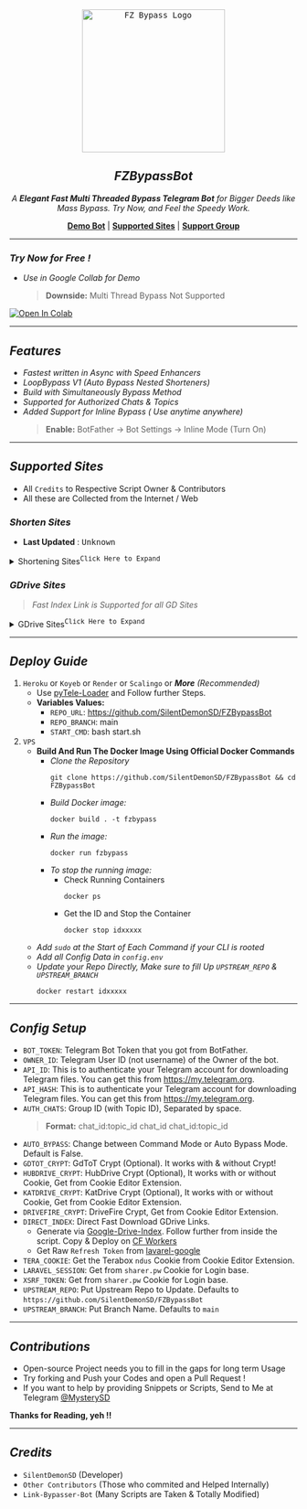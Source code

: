 <div align="center">
    <a href="https://github.com/SilentDemonSD">
        <kbd>
            <img width="250" src="https://graph.org/file/80f677693ae80cbd8707e.jpg" alt="FZ Bypass Logo">
        </kbd>
    </a>

## ***FZBypassBot***

<i>A **Elegant Fast Multi Threaded Bypass Telegram Bot** for Bigger Deeds like Mass Bypass. Try Now, and Feel the Speedy Work.</i>

[**Demo Bot**](https://t.me/FZBypassBot) | [**Supported Sites**](#supported-sites) | [**Support Group**](https://t.me/FXTorrentz)

</div>

---

### ***Try Now for Free !***
- _Use in Google Collab for Demo_
  > **Downside:** Multi Thread Bypass Not Supported

<a target="_blank" href="https://colab.research.google.com/github/SilentDemonSD/FZBypassBot/blob/main/FZNotebook/fzbypasser.ipynb">
  <img src="https://colab.research.google.com/assets/colab-badge.svg" alt="Open In Colab"/>
</a>

---

## ***Features***
- _Fastest written in Async with Speed Enhancers_
- _LoopBypass V1 (Auto Bypass Nested Shorteners)_
- _Build with Simultaneously Bypass Method_
- _Supported for Authorized Chats & Topics_
- _Added Support for Inline Bypass ( Use anytime anywhere)_
  > **Enable:** BotFather -> Bot Settings -> Inline Mode (Turn On)

---

## ***Supported Sites***
- All `Credits` to Respective Script Owner & Contributors
- All these are Collected from the Internet / Web

### ***Shorten Sites***

- <b>Last Updated</b> : <kbd>Unknown</kbd>

<details>
    <summary>Shortening Sites<sup><kbd>Click Here to Expand</kbd></sup></summary>

| __Shortener Sites__ | __Status__ |__Last Updated__ |
|:------------------:|:----------:|:----------------:|
|`ronylink.com`|✅️| **Unknown**|
|`tinyfy.in`|✅️| **Unknown**|
|`xpshort.com` + `push.bdnewsx.com` + `techymozo.com`|❌| **Unknown**|
|`gtlinks.me` + `gyanilinks.com`|✅| **Unknown**|
|`earn.moneykamalo.com`|✅️| **Unknown**|
|`droplink.co`|✅️| **Unknown**|
|`adrinolinks.com`|✅️| **Unknown**|
|`krownlinks.me`|✅️| **Unknown**|
|`du-link.in` + `dulink.in`|✅️| **Unknown**|
|`onepagelink.in`|✅️| **Unknown**|
|`link.tnshort.net`|✅️| **Unknown**|
|`evolinks.in`|✅| **Unknown**|
|`go.lolshort.tech`|❌️| **Unknown**|
|`indianshortner.in`|✅️| **Unknown**|
|`rslinks.net`|❌️| **Unknown**|
|`m.easysky.in`|✅| **Unknown**|
|`linkbanao.com`|❌️| **Unknown**|
|`linkvertise.com`|️❌️| **Unknown**|
|`link.tnlink.in`|️✅️| **Unknown**|
|`link4earn.com` + `link4earn.in`|✅️| **Unknown**|
|`shortingly.com`|️✅️|️ **Unknown**|
|`short2url.in`|✅️| **Unknown**|
|`urlsopen.com`|✅️| **Unknown**|
|`mdisk.pro`|✅️| **Unknown**|
|`ouo.io` + `ouo.press`|✅️| **Unknown**|
|`www.dropbox.com`|✅️| **Unknown**|
|`disk.yandex.ru` + `yandex.com`|✅️| **Unknown**|
|`try2link.com`|✅️| **Unknown**|
|`linkpays.in`|✅️| **Unknown**|
|`pkin.me` + `go.paisakamalo.in`|✅️| **Unknown**|
|`sklinks.in` + `sklinks.tech`|✅️| **Unknown**|
|`link1s.com`|✅️| **Unknown**|
|`tulinks.one` + `go.tulinks.online` + `tulinks.online`|✅️| **Unknown**|
|`link.vipurl.in` + `vipurl.in` + `count.vipurl.in`|✅️| **Unknown**|
|`v2links.com`|️❌️| **Unknown**|
|`indyshare.net`|✅️| **Unknown**|
|`bit.ly` + `tinyurl.com` + `*.short.gy` + `shorturl.ac`|✅️| **Unknown**|
|`linkyearn.com`|❌️| **Unknown**|
|`earn4link.in`|✅️|**Unknown**|
|`linksly.co`|✅️| **Unknown**|
|`download.mdiskshortner.link`|✅️| **Unknown**|
|`shrdsk.me`|️️✅️| **Unknown**|
|`mediafire.com`|✅️| **Unknown**|
|`terabox.*` + `terabox.*` + `nephobox.*` + `4funbox.*` + `mirrobox.*` + `momerybox.*` + `teraboxapp.*`|✅️| **Unknown**|
|`rocklinks.net`|✅️| **Unknown**|
|`mplaylink.com`|️❌️| **Unknown**|
|`shrinke.me`|✅️| **Unknown**|
|`urlspay.in`|✅️| **Unknown**|
|`short.tnvalue.in`|✅️| **Unknown**|
|`sxslink.com`|✅️| **Unknown**|
|`ziplinker.net`|✅️| **Unknown**|
|`moneycase.link`|✅️| **Unknown**|
|`urllinkshort.in`|✅️| **Unknown**|
|`dtglinks.in`|✅️| **Unknown**|
|`kpslink.in`|✅️| **Unknown**|
|`v2.kpslink.in`|✅️| **Unknown**|
|`tamizhmasters.com`|⚠️| **Unknown**|
|`tglink.in`|✅️| **Unknown**|
|`pandaznetwork.com`|✅️| **Unknown**|
|`url4earn.in`|✅️| **Unknown**|
|`ez4short.com`|✅️| **Unknown**|
|`dalink.in`|✅️| **Unknown**|
|`omnifly.in.net`|✅️| **Unknown**|
|`sheralinks.com`|✅️| **Unknown**|
|`bindaaslinks.com`|✅️| **Unknown**|
|`viplinks.io`|️⚠️| **Unknown**|
|`short2url.in`|✅️| **Unknown**|
|`shrinkforearn.xyz`|️❌️| **Unknown**|
|`bringlifes.com`|️️✅️| **Unknown**|
|`linkfly.me`|✅️| **Unknown**|
|`anlinks.in`|️❌️| **Unknown**|
|`vplinks.in`|✅️| **Unknown**|
|`earn2me.com`|✅️| **Unknown**|
|`adsfly.in`|✅️| **Unknown**|
|`m.narzolinks.click`|✅️| **Unknown**|
|`appurl.io`|✅️| **Unknown**|
|`surl.li`|✅️| **Unknown**|
|`earn2short.in`|✅️| **Unknown**|
|`instantearn.in`|✅️| **Unknown**|
|`linkjust.com`|✅️| **Unknown**|
|`pdiskshortener.com`|✅️| **Unknown**|

### ***Scrape Sites***
| __Websites__ | __Status__ |__Last Updated__ |
|:------------:|:----------:|:----------------:|
|`cinevood.*` **(Page)** |✅️| **Unknown**|
|`toonworld4all.*` **(Page + Episode)** |️❌️| **Unknown**|
|`kayoanime.com` **(Page)**|✅️| **Unknown**|
|`skymovieshd.*`|✅️| **Unknown**|
|`ww1.sharespark.cfd`|✅️| **Unknown**|
|`www.1tamilmv.*` **(Page)**|✅️| **Unknown**|

</details>

### ***GDrive Sites***
> _Fast Index Link is Supported for all GD Sites_

<details>
    <summary>GDrive Sites<sup><kbd>Click Here to Expand</kbd></sup></summary>

| __Websites__ | __Status__ | __Last Updated__ |
|:------------:|:----------:|:----------------:|
|`new*.gdtot.zip`|️❌️| **Unknown**|
|`new*.filepress.store` + `filebee.xyz` + `onlystream.xyz` + `pressbee.xyz`**( Only Tg Links )**|✅️|**Unknown**|
|`appdrive.*` **(File + Pack)**|✅️|**Unknown**|
|`gdflix.*`**(File + Pack)**|❌️|**Unknown**|
|`hubdrive.lat` **(Instant Link)**|✅️|**Unknown**|
|`katdrive.org` **(Direct Download)**|✅️|**Unknown**|
|`drivefire.co`|✅️|**Unknown**|
|`sharer.pw`|❌|**Unknown**|

</details>

---

## ***Deploy Guide***
1. `Heroku` or `Koyeb` or `Render` or `Scalingo` or _**More**_ _(Recommended)_
    - Use [pyTele-Loader](https://github.com/SilentDemonSD/pyTele-Loader) and Follow further Steps.
    - **Variables Values:**
      - `REPO_URL`: https://github.com/SilentDemonSD/FZBypassBot
      - `REPO_BRANCH`: main
      - `START_CMD`: bash start.sh
2. `VPS`
    - **Build And Run The Docker Image Using Official Docker Commands**
        - _Clone the Repository_
            ```
            git clone https://github.com/SilentDemonSD/FZBypassBot && cd FZBypassBot
            ```
        - _Build Docker image:_
            ```
            docker build . -t fzbypass
            ```
        - _Run the image:_
            ```
            docker run fzbypass
            ```
        - _To stop the running image:_
            - Check Running Containers
                ```
                docker ps
                ```
            - Get the ID and Stop the Container
                ```
                docker stop idxxxxx
                ```
    - _Add `sudo` at the Start of Each Command if your CLI is rooted_
    - _Add all Config Data in `config.env`_
    - _Update your Repo Directly, Make sure to fill Up `UPSTREAM_REPO` & `UPSTREAM_BRANCH`_
        ```
        docker restart idxxxxx
        ```

---

## ***Config Setup***
- `BOT_TOKEN`: Telegram Bot Token that you got from BotFather.
- `OWNER_ID`: Telegram User ID (not username) of the Owner of the bot.
- `API_ID`: This is to authenticate your Telegram account for downloading Telegram files. You can get this from https://my.telegram.org.
- `API_HASH`: This is to authenticate your Telegram account for downloading Telegram files. You can get this from https://my.telegram.org.
- `AUTH_CHATS`: Group ID (with Topic ID), Separated by space.
  > **Format:** chat_id:topic_id chat_id chat_id:topic_id
- `AUTO_BYPASS`: Change between Command Mode or Auto Bypass Mode. Default is False.
- `GDTOT_CRYPT`: GdToT Crypt (Optional). It works with & without Crypt!
- `HUBDRIVE_CRYPT`: HubDrive Crypt (Optional), It works with or without Cookie, Get from Cookie Editor Extension.
- `KATDRIVE_CRYPT`: KatDrive Crypt (Optional), It works with or without Cookie, Get from Cookie Editor Extension.
- `DRIVEFIRE_CRYPT`: DriveFire Crypt, Get from Cookie Editor Extension.
- `DIRECT_INDEX`: Direct Fast Download GDrive Links.
  - Generate via [Google-Drive-Index](https://gitlab.com/GoogleDriveIndex/cloudflare-gdrive-download-worker/-/blob/main/src/worker.js). Follow further from inside the script. Copy & Deploy on [CF Workers](https://cloudflare.com)
  - Get Raw `Refresh Token` from [lavarel-google](https://github.com/ivanvermeyen/laravel-google-drive-demo/blob/master/README/2-getting-your-refresh-token.md)
- `TERA_COOKIE`: Get the Terabox `ndus` Cookie from Cookie Editor Extension.
- `LARAVEL_SESSION`: Get from `sharer.pw` Cookie for Login base.
- `XSRF_TOKEN`: Get from `sharer.pw` Cookie for Login base.
- `UPSTREAM_REPO`: Put Upstream Repo to Update. Defaults to `https://github.com/SilentDemonSD/FZBypassBot`
- `UPSTREAM_BRANCH`: Put Branch Name. Defaults to `main`

---

## ***Contributions***
- Open-source Project needs you to fill in the gaps for long term Usage
- Try forking and Push your Codes and open a Pull Request !
- If you want to help by providing Snippets or Scripts, Send to Me at Telegram [@MysterySD](t.me/MysterySD)

**Thanks for Reading, yeh !!**

---

## ***Credits***
- `SilentDemonSD` (Developer)
- `Other Contributors` (Those who commited and Helped Internally)
- `Link-Bypasser-Bot` (Many Scripts are Taken & Totally Modified)
